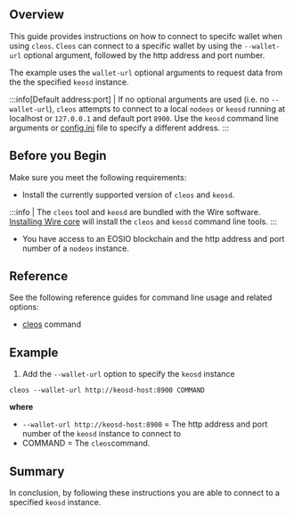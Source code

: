 ## Overview
This guide provides instructions on how to connect to specifc wallet when using `cleos`. `Cleos` can connect to a specific wallet by using the `--wallet-url` optional argument, followed by the http address and port number.

The example uses the `wallet-url` optional arguments to request data from the the specified `keosd` instance.

:::info[Default address:port]
| If no optional arguments are used (i.e. no `--wallet-url`), `cleos` attempts to connect to a local `nodeos` or `keosd` running at localhost or `127.0.0.1` and default port `8900`. Use the `keosd` command line arguments or [config.ini](../../keosd/usage.md#launching-keosd-manually) file to specify a different address.
:::

## Before you Begin
Make sure you meet the following requirements: 

* Install the currently supported version of `cleos` and `keosd`.
  
:::info
| The `cleos` tool and `keosd` are bundled with the Wire software. [Installing Wire core](/docs/getting-started/install-dependencies.md) will install the `cleos` and `keosd` command line tools. 
:::
* You have access to an EOSIO blockchain and the http address and port number of a `nodeos` instance. 

## Reference
See the following reference guides for command line usage and related options:

* [cleos](../../cleos/command-reference/index.md) command

## Example

1. Add the `--wallet-url` option to specify the `keosd` instance

```shell
cleos --wallet-url http://keosd-host:8900 COMMAND
```

**where**
* `--wallet-url http://keosd-host:8900` = The http address and port number of the `keosd` instance to connect to
* COMMAND = The `cleos`command.

## Summary
In conclusion, by following these instructions you are able to connect to a specified `keosd` instance. 
